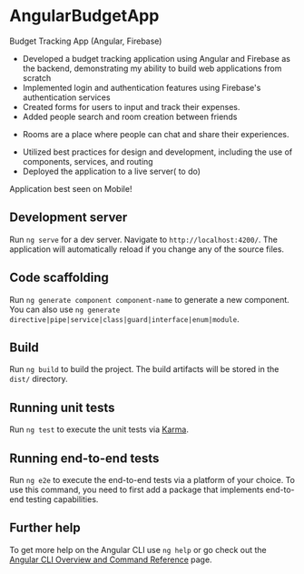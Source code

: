 # AngularBudgetApp

Budget Tracking App (Angular, Firebase)

 + Developed a budget tracking application using Angular and Firebase as the backend, demonstrating my ability to build web applications from scratch
 + Implemented login and authentication features using Firebase's authentication services
 + Created forms for users to input and track their expenses.
 + Added people search and room creation between friends
  - Rooms are a place where people can chat and share their experiences.
 + Utilized best practices for design and development, including the use of components, services, and routing
 + Deployed the application to a live server( to do)

Application best seen on Mobile!

## Development server

Run `ng serve` for a dev server. Navigate to `http://localhost:4200/`. The application will automatically reload if you change any of the source files.

## Code scaffolding

Run `ng generate component component-name` to generate a new component. You can also use `ng generate directive|pipe|service|class|guard|interface|enum|module`.

## Build

Run `ng build` to build the project. The build artifacts will be stored in the `dist/` directory.

## Running unit tests

Run `ng test` to execute the unit tests via [Karma](https://karma-runner.github.io).

## Running end-to-end tests

Run `ng e2e` to execute the end-to-end tests via a platform of your choice. To use this command, you need to first add a package that implements end-to-end testing capabilities.

## Further help

To get more help on the Angular CLI use `ng help` or go check out the [Angular CLI Overview and Command Reference](https://angular.io/cli) page.
